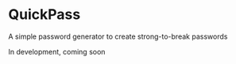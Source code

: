 <h1>QuickPass</h1>

<p>A simple password generator to create strong-to-break passwords</p>
<p>In development, coming soon</p>